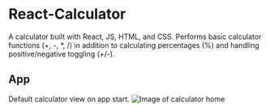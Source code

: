 # React-Calculator

A calculator built with React, JS, HTML, and CSS. Performs basic calculator functions (+, -, *, /) in addition to calculating percentages (%) and handling positive/negative toggling (+/-). 

## App

Default calculator view on app start.
![Image of calculator home](https://github.com/jralph18/React-Calculator/images/calculator-home.png)

